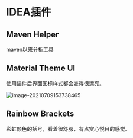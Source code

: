 # IDEA插件

## Maven Helper

maven以来分析工具



## Material Theme UI

使用插件后界面图标样式都会变得很漂亮。

![image-20210709153738465](https://gitee.com/mask616/images-bed/raw/master/typora-images/image-20210709153738465.png)



## Rainbow Brackets

彩虹颜色的括号，看着很舒服，有点赏心悦目的感觉。

